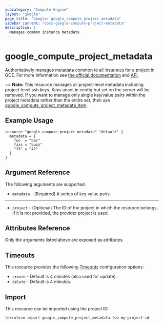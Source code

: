 ```yaml
---
subcategory: "Compute Engine"
layout: "google"
page_title: "Google: google_compute_project_metadata"
sidebar_current: "docs-google-compute-project-metadata"
description: |-
  Manages common instance metadata
---
```


# google\_compute\_project\_metadata

Authoritatively manages metadata common to all instances for a project in GCE. For more information see
[the official documentation](https://cloud.google.com/compute/docs/storing-retrieving-metadata)
and
[API](https://cloud.google.com/compute/docs/reference/latest/projects/setCommonInstanceMetadata).

~> **Note:**  This resource manages all project-level metadata including project-level ssh keys.
Keys unset in config but set on the server will be removed. If you want to manage only single
key/value pairs within the project metadata rather than the entire set, then use
[google_compute_project_metadata_item](compute_project_metadata_item.html).

## Example Usage

```hcl
resource "google_compute_project_metadata" "default" {
  metadata = {
    foo  = "bar"
    fizz = "buzz"
    "13" = "42"
  }
}
```

## Argument Reference

The following arguments are supported:

* `metadata` - (Required) A series of key value pairs.

- - -

* `project` - (Optional) The ID of the project in which the resource belongs. If it
    is not provided, the provider project is used.

## Attributes Reference

Only the arguments listed above are exposed as attributes.

## Timeouts

This resource provides the following
[Timeouts](/docs/configuration/resources.html#timeouts) configuration options:

- `create` - Default is 4 minutes (also used for update).
- `delete` - Default is 4 minutes.

## Import

This resource can be imported using the project ID:

`terraform import google_compute_project_metadata.foo my-project-id`

